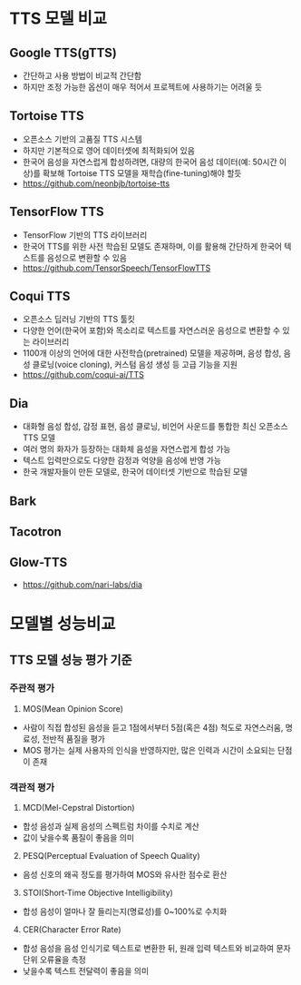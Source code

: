 # TTS 모델 비교
## Google TTS(gTTS)
- 간단하고 사용 방법이 비교적 간단함
- 하지만 조정 가능한 옵션이 매우 적어서 프로젝트에 사용하기는 어려울 듯
## Tortoise TTS
- 오픈소스 기반의 고품질 TTS 시스템
- 하지만 기본적으로 영어 데이터셋에 최적화되어 있음
- 한국어 음성을 자연스럽게 합성하려면, 대량의 한국어 음성 데이터(예: 50시간 이상)를 확보해 Tortoise TTS 모델을 재학습(fine-tuning)해야 할듯
- https://github.com/neonbjb/tortoise-tts
## TensorFlow TTS
- TensorFlow 기반의 TTS 라이브러리
- 한국어 TTS를 위한 사전 학습된 모델도 존재하며, 이를 활용해 간단하게 한국어 텍스트를 음성으로 변환할 수 있음
- https://github.com/TensorSpeech/TensorFlowTTS
## Coqui TTS
- 오픈소스 딥러닝 기반의 TTS 툴킷
- 다양한 언어(한국어 포함)와 목소리로 텍스트를 자연스러운 음성으로 변환할 수 있는 라이브러리
- 1100개 이상의 언어에 대한 사전학습(pretrained) 모델을 제공하며, 음성 합성, 음성 클로닝(voice cloning), 커스텀 음성 생성 등 고급 기능을 지원
- https://github.com/coqui-ai/TTS
## Dia
- 대화형 음성 합성, 감정 표현, 음성 클로닝, 비언어 사운드를 통합한 최신 오픈소스 TTS 모델
- 여러 명의 화자가 등장하는 대화체 음성을 자연스럽게 합성 가능
- 텍스트 입력만으로도 다양한 감정과 억양을 음성에 반영 가능
- 한국 개발자들이 만든 모델로, 한국어 데이터셋 기반으로 학습된 모델
## Bark
## Tacotron
## Glow-TTS
- https://github.com/nari-labs/dia
# 모델별 성능비교
## TTS 모델 성능 평가 기준
### 주관적 평가
1. MOS(Mean Opinion Score)
- 사람이 직접 합성된 음성을 듣고 1점에서부터 5점(혹은 4점) 척도로 자연스러움, 명료성, 전반적 품질을 평가
- MOS 평가는 실제 사용자의 인식을 반영하지만, 많은 인력과 시간이 소요되는 단점이 존재
### 객관적 평가
1. MCD(Mel-Cepstral Distortion)
- 합성 음성과 실제 음성의 스펙트럼 차이를 수치로 계산
- 값이 낮을수록 품질이 좋음을 의미
2. PESQ(Perceptual Evaluation of Speech Quality)
- 음성 신호의 왜곡 정도를 평가하여 MOS와 유사한 점수로 환산
3. STOI(Short-Time Objective Intelligibility)
- 합성 음성이 얼마나 잘 들리는지(명료성)를 0~100%로 수치화
4. CER(Character Error Rate)
- 합성 음성을 음성 인식기로 텍스트로 변환한 뒤, 원래 입력 텍스트와 비교하여 문자 단위 오류율을 측정
- 낮을수록 텍스트 전달력이 좋음을 의미
